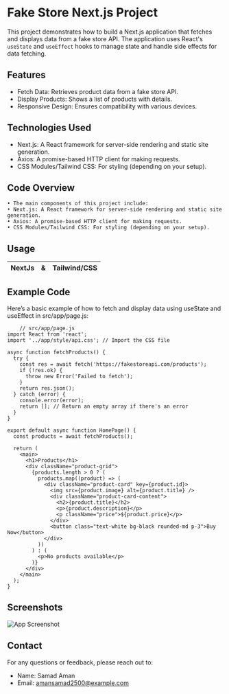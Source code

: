 
# Fake Store Next.js Project
This project demonstrates how to build a Next.js application that fetches and displays data from a fake store API. The application uses React's `useState` and `useEffect` hooks to manage state and handle side effects for data fetching.
## Features


 - Fetch Data: Retrieves product data from a fake store API.
 - Display Products: Shows a list of products with details.
 - Responsive Design: Ensures compatibility with various devices.
## Technologies Used

 - Next.js: A React framework for server-side rendering and static site generation.
 - Axios: A promise-based HTTP client for making requests.
 - CSS Modules/Tailwind CSS: For styling (depending on your setup).

## Code Overview
    • The main components of this project include:
    • Next.js: A React framework for server-side rendering and static site generation.
    • Axios: A promise-based HTTP client for making requests.
    • CSS Modules/Tailwind CSS: For styling (depending on your setup).

## Usage


| **NextJs** | & | **Tailwind/CSS**                
| :-------- | :------- | :------------------------- |
 



## Example Code

Here’s a basic example of how to fetch and display data using useState and useEffect in src/app/page.js:


        // src/app/page.js
    import React from 'react';
    import '../app/style/api.css'; // Import the CSS file
    
    async function fetchProducts() {
      try {
        const res = await fetch('https://fakestoreapi.com/products');
        if (!res.ok) {
          throw new Error('Failed to fetch');
        }
        return res.json();
      } catch (error) {
        console.error(error);
        return []; // Return an empty array if there's an error
      }
    }
    
    export default async function HomePage() {
      const products = await fetchProducts();
    
      return (
        <main>
          <h1>Products</h1>
          <div className="product-grid">
            {products.length > 0 ? (
              products.map((product) => (
                <div className="product-card" key={product.id}>
                  <img src={product.image} alt={product.title} />
                  <div className="product-card-content">
                    <h2>{product.title}</h2>
                    <p>{product.description}</p>
                    <p className="price">${product.price}</p>
                  </div>
                  <button class="text-white bg-black rounded-md p-3">Buy Now</button>
                </div>
              ))
            ) : (
              <p>No products available</p>
            )}
          </div>
        </main>
      );
    }



## Screenshots

![App Screenshot](https://cdn.dribbble.com/userupload/16059995/file/original-adac38667fc08308eff1fdda9afa9d5f.png?resize=1024x576)


## Contact

For any questions or feedback, please reach out to:

- Name: Samad Aman
- Email: amansamad2500@example.com

